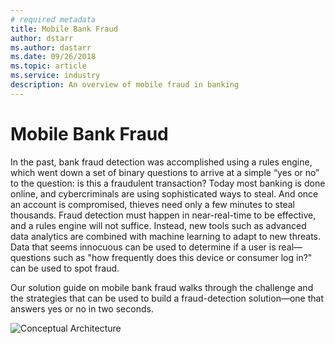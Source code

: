 ```yaml
---
# required metadata
title: Mobile Bank Fraud 
author: dstarr
ms.author: dastarr
ms.date: 09/26/2018
ms.topic: article
ms.service: industry
description: An overview of mobile fraud in banking
---
```

# Mobile Bank Fraud

In the past, bank fraud detection was accomplished using a rules engine, which went down a set of binary questions to arrive at a simple “yes or no” to the question: is this a fraudulent transaction? Today most banking is done online, and cybercriminals are using sophisticated ways to steal. And once an account is compromised, thieves need only a few minutes to steal thousands. Fraud detection must happen in near-real-time to be effective, and a rules engine will not suffice. Instead, new tools such as advanced data analytics are combined with machine learning to adapt to new threats. Data that seems innocuous can be used to determine if a user is real—questions such as "how frequently does this device or consumer log in?" can be used to spot fraud.

Our solution guide on mobile bank fraud walks through the challenge and the strategies that can be used to build a fraud-detection solution—one that answers yes or no in two seconds.

![Conceptual Architecture](https://image.slidesharecdn.com/june291130microsoftthacker-160711215152/95/big-data-application-architectures-fraud-detection-9-638.jpg?cb=1468273943)
